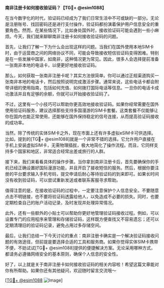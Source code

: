 **南非注册卡如何接收验证码？【TG💪+ @esim1088】**

在当今数字化的时代，验证码已经成为了我们日常生活中不可或缺的一部分。无论是注册账号、找回密码还是进行支付操作，验证码都扮演着保护用户信息安全的重要角色。然而，在某些情况下，比如身处国外时，接收验证码可能会遇到一些小麻烦。今天，我们就来聊聊南非注册卡如何接收验证码的问题。

首先，让我们了解一下为什么会出现这样的问题。当我们在国外使用本地SIM卡时，由于运营商之间的网络协议不同，可能会导致接收短信验证码变得困难。特别是在一些发展中国家，如南非，这种情况更为常见。因此，很多人会选择提前准备一张南非本地的电话卡，以便更好地接收验证码。

那么，如何获取一张南非注册卡呢？其实方法很简单。你可以通过正规渠道购买一张南非本地的电话卡，然后按照说明完成激活步骤。通常来说，这些电话卡都会附带详细的使用指南，包括如何充值、如何拨打国际电话等信息。一旦你的电话卡成功激活并且有足够的余额，你就可以开始接收验证码了。

不过，这里有一个小技巧可以帮助你更高效地接收验证码。如果你经常需要在国外使用验证码服务，建议选择那些支持多国漫游的SIM卡套餐。这类套餐不仅能够让你在国内也能正常使用，还能够在国外保持稳定的信号连接，从而提高验证码接收的成功率。

当然，除了传统的实体SIM卡之外，现在市面上还有许多虚拟eSIM卡可供选择。比如，提到的[TG💪+ @esim1088]就是一个非常不错的选择。它允许用户直接在手机上安装虚拟SIM卡，无需物理插拔，极大地简化了操作流程。而且，它同样支持多个国家和地区，非常适合经常出差或旅行的人群。

接下来，我们来看看具体的操作步骤。当你拿到南非注册卡后，首先要确保你的手机已经正确设置好国际漫游功能，并且开启了接收短信的服务。然后，根据你要注册的平台要求输入手机号码，提交申请后耐心等待验证码的到来即可。如果长时间没有收到验证码，可以尝试重新发送或者联系客服寻求帮助。

值得注意的是，在接收验证码的过程中，一定要注意保护个人信息安全。不要随意点击不明链接，也不要将验证码透露给他人，以免造成不必要的损失。同时，也要定期检查自己的账户活动记录，及时发现并处理异常情况。

此外，还有一些额外的小贴士可以帮助你更好地管理验证码接收过程。例如，可以设置专门的应用程序来管理和存储验证码，这样既方便查找又不容易遗忘；还可以定期清理旧的验证码记录，避免占用过多存储空间。

最后，让我们总结一下今天讨论的重点：南非注册卡确实是一个解决验证码接收问题的有效途径，但前提是要选择合适的工具和服务商。如果你觉得实体SIM卡携带不便，不妨试试[TG💪+ @esim1088]提供的便捷解决方案。无论采用哪种方式，都请务必遵循网络安全的基本原则，确保个人信息的安全性。

好了，以上就是关于南非注册卡如何接收验证码的相关内容啦！希望这篇文章能对你有所帮助。如果你还有其他疑问，欢迎随时留言交流哦～ 

[[TG💪+ @esim1088](https://t.me/s/esim1088) ![Image](https://i.postimg.cc/4NQfJmqS/Snipaste-2025-05-13-00-14-12.png)]
